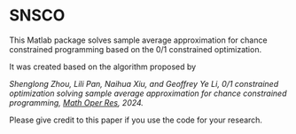 # SNSCO
This Matlab package solves sample average approximation for chance constrained programming  based on the $0/1$ constrained optimization.

It was created based on the algorithm proposed by

*Shenglong Zhou, Lili Pan, Naihua Xiu, and Geoffrey Ye Li, 0/1 constrained optimization solving sample average approximation for chance constrained programming, [Math Oper Res](https://pubsonline.informs.org/doi/10.1287/moor.2023.0149), 2024.*

Please give credit to this paper if you use the code for your research.


